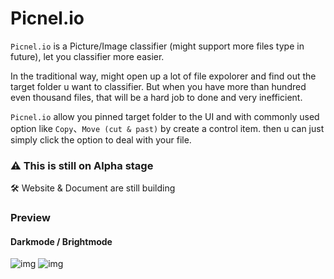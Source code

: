 # Picnel.io
`Picnel.io` is a Picture/Image classifier (might support more files type in future), let you classifier more easier.

In the traditional way, might open up a lot of file expolorer and find out the target folder u want to classifier. But when you have more than hundred even thousand files, that will be a hard job to done and very inefficient.

`Picnel.io` allow you pinned target folder to the UI and with commonly used option like `Copy`、`Move (cut & past)` by create a control item. then u can just simply click the option to deal with your file.

### ⚠ This is still on Alpha stage
🛠 Website & Document are still building

### Preview
#### Darkmode / Brightmode
![img](https://github.com/Proladon/Picnel.io/blob/master/preview/dark.png)
![img](https://github.com/Proladon/Picnel.io/blob/master/preview/bright.png)
